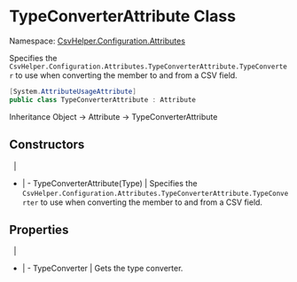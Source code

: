 # TypeConverterAttribute Class

Namespace: [CsvHelper.Configuration.Attributes](/api/CsvHelper.Configuration.Attributes)

Specifies the ``CsvHelper.Configuration.Attributes.TypeConverterAttribute.TypeConverter`` to use when converting the member to and from a CSV field.

```cs
[System.AttributeUsageAttribute]
public class TypeConverterAttribute : Attribute
```

Inheritance Object -> Attribute -> TypeConverterAttribute

## Constructors
&nbsp; | &nbsp;
- | -
TypeConverterAttribute(Type) | Specifies the ``CsvHelper.Configuration.Attributes.TypeConverterAttribute.TypeConverter`` to use when converting the member to and from a CSV field.

## Properties
&nbsp; | &nbsp;
- | -
TypeConverter | Gets the type converter.
